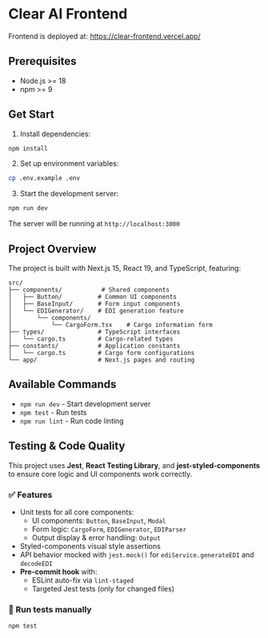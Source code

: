 # Clear AI Frontend

Frontend is deployed at: https://clear-frontend.vercel.app/

## Prerequisites

- Node.js >= 18
- npm >= 9

## Get Start

1. Install dependencies:

```bash
npm install
```

2. Set up environment variables:

```bash
cp .env.example .env
```

3. Start the development server:

```bash
npm run dev
```

The server will be running at `http://localhost:3000`

## Project Overview

The project is built with Next.js 15, React 19, and TypeScript, featuring:

```
src/
├── components/           # Shared components
│   ├── Button/          # Common UI components
│   ├── BaseInput/       # Form input components
│   └── EDIGenerator/    # EDI generation feature
│       └── components/
│           └── CargoForm.tsx    # Cargo information form
├── types/               # TypeScript interfaces
│   └── cargo.ts         # Cargo-related types
├── constants/           # Application constants
│   └── cargo.ts         # Cargo form configurations
└── app/                 # Next.js pages and routing
```

## Available Commands

- `npm run dev` - Start development server
- `npm test` - Run tests
- `npm run lint` - Run code linting

## Testing & Code Quality

This project uses **Jest**, **React Testing Library**, and **jest-styled-components** to ensure core logic and UI components work correctly.

### ✅ Features

- Unit tests for all core components:
  - UI components: `Button`, `BaseInput`, `Modal`
  - Form logic: `CargoForm`, `EDIGenerator`, `EDIParser`
  - Output display & error handling: `Output`
- Styled-components visual style assertions
- API behavior mocked with `jest.mock()` for `ediService.generateEDI` and `decodeEDI`
- **Pre-commit hook** with:
  - ESLint auto-fix via `lint-staged`
  - Targeted Jest tests (only for changed files)

### 🔧 Run tests manually

```bash
npm test
```
